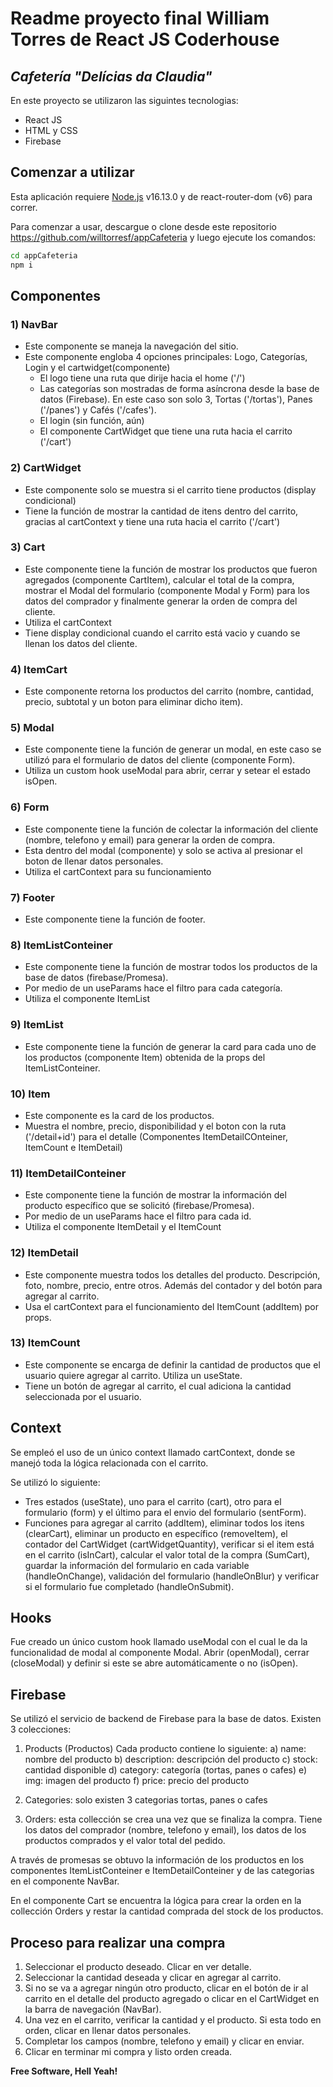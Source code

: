 # Readme proyecto final William Torres de React JS Coderhouse
## _Cafetería "Delícias da Claudia"_

En este proyecto se utilizaron las siguintes tecnologias:

- React JS 
- HTML y CSS
- Firebase

## Comenzar a utilizar

Esta aplicación requiere [Node.js](https://nodejs.org/) v16.13.0 y de react-router-dom (v6) para correr.

Para comenzar a usar, descargue o clone desde este repositorio https://github.com/willtorresf/appCafeteria y luego ejecute los comandos:

```sh
cd appCafeteria
npm i
```

## Componentes 

### 1) NavBar

- Este componente se maneja la navegación del sitio. 
- Este componente engloba 4 opciones principales: Logo, Categorías, Login y el cartwidget(componente)
    - El logo tiene una ruta que dirije hacia el home ('/')
    - Las categorías son mostradas de forma asíncrona desde la base de datos (Firebase). En este caso son solo 3, Tortas ('/tortas'), Panes ('/panes') y Cafés ('/cafes').
    - El login (sin función, aún)
    - El componente CartWidget que tiene una ruta hacia el carrito ('/cart')

### 2) CartWidget

- Este componente solo se muestra si el carrito tiene productos (display condicional)
- Tiene la función de mostrar la cantidad de itens dentro del carrito, gracias al cartContext y tiene una ruta hacia el carrito ('/cart') 

### 3) Cart

- Este componente tiene la función de mostrar los productos que fueron agregados (componente CartItem), calcular el total de la compra, mostrar el Modal del formulario (componente Modal y Form) para los datos del comprador y finalmente generar la orden de compra del cliente.
- Utiliza el cartContext
- Tiene display condicional cuando el carrito está vacio y cuando se llenan los datos del cliente.

### 4) ItemCart

- Este componente retorna los productos del carrito (nombre, cantidad, precio, subtotal y un boton para eliminar dicho item).

### 5) Modal

- Este componente tiene la función de generar un modal, en este caso se utilizó para el formulario de datos del cliente (componente Form).
- Utiliza un custom hook useModal para abrir, cerrar y setear el estado isOpen.

### 6) Form

- Este componente tiene la función de colectar la información del cliente (nombre, telefono y email) para generar la orden de compra.
- Esta dentro del modal (componente) y solo se activa al presionar el boton de llenar datos personales.
- Utiliza el cartContext para su funcionamiento

### 7) Footer

- Este componente tiene la función de footer.

### 8) ItemListConteiner

- Este componente tiene la función de mostrar todos los productos de la base de datos (firebase/Promesa).
- Por medio de un useParams hace el filtro para cada categoría.
- Utiliza el componente ItemList

### 9) ItemList

- Este componente tiene la función de generar la card para cada uno de los productos (componente Item) obtenida de la props del ItemListConteiner.

### 10) Item

- Este componente es la card de los productos.
- Muestra el nombre, precio, disponibilidad y el boton con la ruta ('/detail+id') para el detalle (Componentes ItemDetailCOnteiner, ItemCount e ItemDetail)

### 11) ItemDetailConteiner

- Este componente tiene la función de mostrar la información del producto específico que se solicitó (firebase/Promesa).
- Por medio de un useParams hace el filtro para cada id.
- Utiliza el componente ItemDetail y el ItemCount

### 12) ItemDetail

- Este componente muestra todos los detalles del producto. Descripción, foto, nombre, precio, entre otros. Además del contador y del botón para agregar al carrito.
- Usa el cartContext para el funcionamiento del ItemCount (addItem) por props.

### 13) ItemCount

- Este componente se encarga de definir la cantidad de productos que el usuario quiere agregar al carrito. Utiliza un useState.
- Tiene un botón de agregar al carrito, el cual adiciona la cantidad seleccionada por el usuario.

## Context

Se empleó el uso de un único context llamado cartContext, donde se manejó toda la lógica relacionada con el carrito. 

Se utilizó lo siguiente:
- Tres estados (useState), uno para el carrito (cart), otro para el formulario (form) y el último para el envio del formulario (sentForm).
- Funciones para agregar al carrito (addItem), eliminar todos los itens (clearCart), eliminar un producto en específico (removeItem), el contador del CartWidget (cartWidgetQuantity), verificar si el item está en el carrito (isInCart), calcular el valor total de la compra (SumCart), guardar la información del formulario en cada variable (handleOnChange), validación del formulario (handleOnBlur) y verificar si el formulario fue completado (handleOnSubmit).

## Hooks

Fue creado un único custom hook llamado useModal con el cual le da la funcionalidad de modal al componente Modal. Abrir (openModal), cerrar (closeModal) y definir si este se abre automáticamente o no (isOpen).

## Firebase

Se utilizó el servicio de backend de Firebase para la base de datos. Existen 3 colecciones:

1) Products (Productos)
Cada producto contiene lo siguiente:
a) name: nombre del producto
b) description: descripción del producto
c) stock: cantidad disponible
d) category: categoría (tortas, panes o cafes)
e) img: imagen del producto
f) price: precio del producto

2) Categories: solo existen 3 categorias tortas, panes o cafes

3) Orders: esta collección se crea una vez que se finaliza la compra. Tiene los datos del comprador (nombre, telefono y email), los datos de los productos comprados y el valor total del pedido.

A través de promesas se obtuvo la información de los productos en los componentes ItemListConteiner e ItemDetailConteiner y de las categorias en el componente NavBar.

En el componente Cart se encuentra la lógica para crear la orden en la collección Orders y restar la cantidad comprada del stock de los productos.

## Proceso para realizar una compra

1) Seleccionar el producto deseado. Clicar en ver detalle.
2) Seleccionar la cantidad deseada y clicar en agregar al carrito.
3) Si no se va a agregar ningún otro producto, clicar en el botón de ir al carrito en el detalle del producto agregado o clicar en el CartWidget en la barra de navegación (NavBar).
4) Una vez en el carrito, verificar la cantidad y el producto. Si esta todo en orden, clicar en llenar datos personales.
5) Completar los campos (nombre, telefono y email) y clicar en enviar.
6) Clicar en terminar mi compra y listo orden creada.

**Free Software, Hell Yeah!**